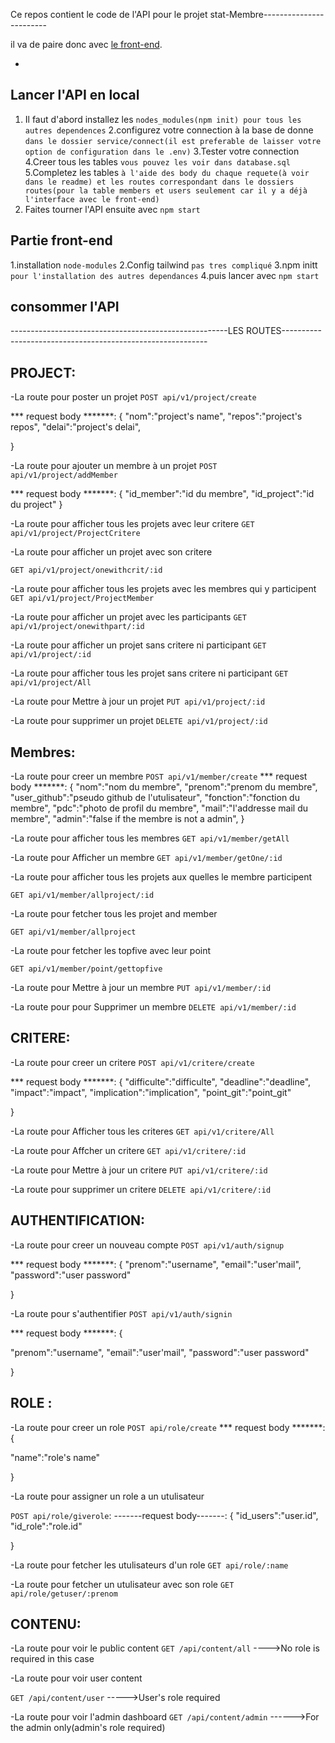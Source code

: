 Ce repos contient le code de l'API pour le projet stat-Membre------------------------

il va de paire donc avec [le front-end](https://github.com/iTeam-S/Stat-Membre/tree/master/front-end).

-

## Lancer l'API en local

1. Il faut d'abord installez les `nodes_modules(npm init) pour tous les autres dependences`
2.configurez votre connection à la base de donne `dans le dossier service/connect(il est preferable de laisser votre option de configuration dans le .env)`
3.Tester votre connection
4.Creer tous les tables `vous pouvez les voir dans database.sql`
5.Completez les tables `à l'aide des body du chaque requete(à voir dans le readme) et les routes correspondant dans le dossiers routes(pour la table members et users seulement car il y a déjà l'interface avec le front-end)`
3. Faites tourner l'API ensuite avec `npm start`


## Partie front-end

1.installation `node-modules`
2.Config tailwind `pas tres compliqué`
3.npm initt `pour l'installation des autres dependances`
4.puis lancer avec `npm start`



## consommer l'API

------------------------------------------------------LES ROUTES-----------------------------------------------------------

## PROJECT:

-La route pour poster un projet
`POST api/v1/project/create`

**\* request body **\*\*\*\*\*:
{
"nom":"project's name",
"repos":"project's repos",
"delai":"project's delai",

}

-La route pour ajouter un membre à un projet
`POST api/v1/project/addMember`

**\* request body **\*\*\*\*\*:
{
"id_member":"id du membre",
"id_project":"id du project"
}

-La route pour afficher tous les projets avec leur critere
`GET api/v1/project/ProjectCritere`

-La route pour afficher un projet avec son critere

`GET api/v1/project/onewithcrit/:id`

-La route pour afficher tous les projets avec les membres qui y participent
`GET api/v1/project/ProjectMember`

-La route pour afficher un projet avec les participants
`GET api/v1/project/onewithpart/:id`

-La route pour afficher un projet sans critere ni participant
`GET api/v1/project/:id`

-La route pour afficher tous les projet sans critere ni participant
`GET api/v1/project/All`

-La route pour Mettre à jour un projet
`PUT api/v1/project/:id`

-La route pour supprimer un projet
`DELETE api/v1/project/:id`

## Membres:

-La route pour creer un membre
`POST api/v1/member/create`
**\* request body **\*\*\*\*\*:
{
"nom":"nom du membre",
"prenom":"prenom du membre",
"user_github":"pseudo github de l'utulisateur",
"fonction":"fonction du membre",
"pdc":"photo de profil du membre",
"mail":"l'addresse mail du membre",
"admin":"false if the membre is not a admin",
}

-La route pour afficher tous les membres
`GET api/v1/member/getAll`

-La route pour Afficher un membre
`GET api/v1/member/getOne/:id`

-La route pour afficher tous les projets aux quelles le membre participent

`GET api/v1/member/allproject/:id`

-La route pour fetcher tous les projet and member

`GET api/v1/member/allproject`

-La route pour fetcher les topfive avec leur point

`GET api/v1/member/point/gettopfive`

-La route pour Mettre à jour un membre
`PUT api/v1/member/:id`

-La route pour pour Supprimer un membre
`DELETE api/v1/member/:id`

## CRITERE:

-La route pour creer un critere
`POST api/v1/critere/create`

**\* request body **\*\*\*\*\*:
{
"difficulte":"difficulte",
"deadline":"deadline",
"impact":"impact",
"implication":"implication",
"point_git":"point_git"

}

-La route pour Afficher tous les criteres
`GET api/v1/critere/All`

-La route pour Affcher un critere
`GET api/v1/critere/:id`

-La route pour Mettre à jour un critere
`PUT api/v1/critere/:id`

-La route pour supprimer un critere
`DELETE api/v1/critere/:id`

## AUTHENTIFICATION:

-La route pour creer un nouveau compte
`POST api/v1/auth/signup`

**\* request body **\*\*\*\*\*:
{
"prenom":"username",
"email":"user'mail",
"password":"user password"

}

-La route pour s'authentifier
`POST api/v1/auth/signin`

**\* request body **\*\*\*\*\*:
{

"prenom":"username",
"email":"user'mail",
"password":"user password"

}

## ROLE :

-La route pour creer un role
`POST api/role/create`
**\* request body **\*\*\*\*\*:
{

"name":"role's name"

}

-La route pour assigner un role a un utulisateur

`POST api/role/giverole`:
-------request body-------:
{
"id_users":"user.id",
"id_role":"role.id"

}

-La route pour fetcher les utulisateurs d'un role
`GET api/role/:name`

-La route pour fetcher un utulisateur avec son role
`GET api/role/getuser/:prenom`

## CONTENU:

-La route pour voir le public content
`GET /api/content/all`
---->No role is required in this case

-La route pour voir user content

`GET /api/content/user`
----->User's role required

-La route pour voir l'admin dashboard
`GET /api/content/admin`
------>For the admin only(admin's role required)

